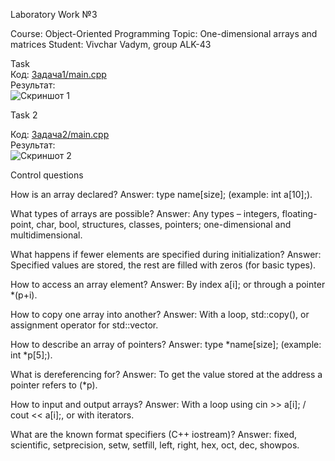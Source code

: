 Laboratory Work №3

Course: Object-Oriented Programming
Topic: One-dimensional arrays and matrices
Student: Vivchar Vadym, group ALK-43

Task  
Код: [Задача1/main.cpp](./Задача1/main.cpp)  
Результат:  
![Скриншот 1](./Задача1/screenshot.png)  


Task 2

Код: [Задача2/main.cpp](./Задача2/main.cpp)  
Результат:  
![Скриншот 2](./Задача2/screenshot.png) 


Control questions

How is an array declared?
Answer: type name[size]; (example: int a[10];).

What types of arrays are possible?
Answer: Any types – integers, floating-point, char, bool, structures, classes, pointers; one-dimensional and multidimensional.

What happens if fewer elements are specified during initialization?
Answer: Specified values are stored, the rest are filled with zeros (for basic types).

How to access an array element?
Answer: By index a[i]; or through a pointer *(p+i).

How to copy one array into another?
Answer: With a loop, std::copy(), or assignment operator for std::vector.

How to describe an array of pointers?
Answer: type *name[size]; (example: int *p[5];).

What is dereferencing for?
Answer: To get the value stored at the address a pointer refers to (*p).

How to input and output arrays?
Answer: With a loop using cin >> a[i]; / cout << a[i];, or with iterators.

What are the known format specifiers (C++ iostream)?
Answer: fixed, scientific, setprecision, setw, setfill, left, right, hex, oct, dec, showpos.
